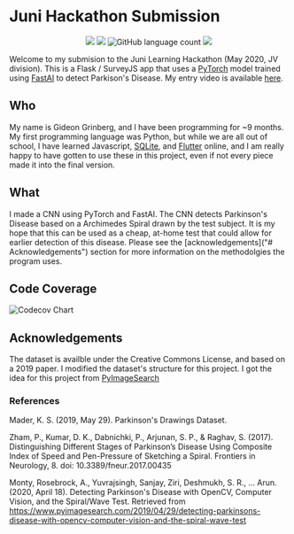 
# Juni Hackathon Submission

<p align="center">
 <a href="https://gitpod.io/#github.com/gideon357/JuniHackathonFinal"><img src="https://img.shields.io/badge/Gitpod%20-Ready%20to%20Code-blue?style=for-the-badge&logo=gitpod"></img></a> <a href="https://pypi.org/project/black/"><img src="https://img.shields.io/badge/code%20style-black-black?style=for-the-badge"></img></a>
 <img alt="GitHub language count" src="https://img.shields.io/github/languages/count/gideon357/JuniHackathonFinal?style=for-the-badge"> <img src="https://img.shields.io/badge/license-AGPL--3.0-blue?style=for-the-badge"></img>
</p>

Welcome to my submision to the Juni Learning Hackathon (May 2020, JV division). This is a Flask / SurveyJS app that uses a [PyTorch](https://pytorch.org) model trained using [FastAI](https://fast.ai) to detect Parkison's Disease. My entry video is available [here](https://google.com).

## Who

My name is Gideon Grinberg, and I have been programming for ~9 months. My first programming language was Python, but while we are all out of school, I have learned Javascript, [SQLite](https://sqlite.org), and [Flutter](https://flutter.dev) online, and I am really happy to have gotten to use these in this project, even if not every piece made it into the final version.

## What

I made a CNN using PyTorch and FastAI. The CNN detects Parkinson's Disease based on a Archimedes Spiral drawn by the test subject. It is my hope that this can be used as a cheap, at-home test that could allow for earlier detection of this disease. Please see the [acknowledgements]("# Acknowledgements") section for more information on the methodolgies the program uses.

## Code Coverage

![Codecov Chart](https://via.placeholder.com/150)

## Acknowledgements

The dataset is availble under the Creative Commons License, and based on a 2019 paper. I modified the dataset's structure for this project. I got the idea for this project from [PyImageSearch](https://pyimagesearch.com)

### References

Mader, K. S. (2019, May 29). Parkinson's Drawings Dataset.

Zham, P., Kumar, D. K., Dabnichki, P., Arjunan, S. P., & Raghav, S. (2017). Distinguishing Different Stages of Parkinson’s Disease Using Composite Index of Speed and Pen-Pressure of Sketching a Spiral. Frontiers in Neurology, 8. doi: 10.3389/fneur.2017.00435

Monty, Rosebrock, A., Yuvrajsingh, Sanjay, Ziri, Deshmukh, S. R., … Arun. (2020, April 18). Detecting Parkinson's Disease with OpenCV, Computer Vision, and the Spiral/Wave Test. Retrieved from https://www.pyimagesearch.com/2019/04/29/detecting-parkinsons-disease-with-opencv-computer-vision-and-the-spiral-wave-test
